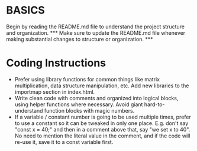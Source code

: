 # BASICS
Begin by reading the README.md file to understand the project structure and organization.
*** Make sure to update the README.md file whenever making substantial changes to structure or organization. ***


# Coding Instructions
- Prefer using library functions for common things like matrix multiplication,
  data structure manipulation, etc. Add new libraries to the importmap section in index.html.
- Write clean code with comments and organized into logical blocks, using helper functions
  where necessary. Avoid giant hard-to-understand function blocks with magic numbers.
- If a variable / constant number is going to be used multiple times, prefer to use a constant
  so it can be tweaked in only one place. E.g. don't say "const x = 40;" and then in a comment
  above that, say "we set x to 40". No need to mention the literal value in the comment, and
  if the code will re-use it, save it to a const variable first.


